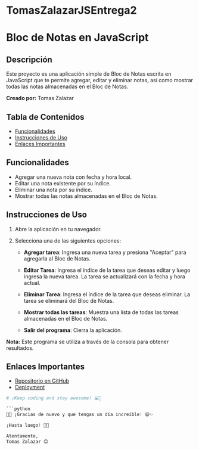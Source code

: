 # TomasZalazarJSEntrega2
# Bloc de Notas en JavaScript

## Descripción
Este proyecto es una aplicación simple de Bloc de Notas escrita en JavaScript que te permite agregar, editar y eliminar notas, así como mostrar todas las notas almacenadas en el Bloc de Notas.

**Creado por:** Tomas Zalazar

## Tabla de Contenidos
- [Funcionalidades](#funcionalidades)
- [Instrucciones de Uso](#instrucciones-de-uso)
- [Enlaces Importantes](#enlaces-importantes)

## Funcionalidades
- Agregar una nueva nota con fecha y hora local.
- Editar una nota existente por su índice.
- Eliminar una nota por su índice.
- Mostrar todas las notas almacenadas en el Bloc de Notas.

## Instrucciones de Uso
1. Abre la aplicación en tu navegador.

2. Selecciona una de las siguientes opciones:

    - **Agregar tarea**: Ingresa una nueva tarea y presiona "Aceptar" para agregarla al Bloc de Notas.

    - **Editar Tarea**: Ingresa el índice de la tarea que deseas editar y luego ingresa la nueva tarea. La tarea se actualizará con la fecha y hora actual.

    - **Eliminar Tarea**: Ingresa el índice de la tarea que deseas eliminar. La tarea se eliminará del Bloc de Notas.

    - **Mostrar todas las tareas**: Muestra una lista de todas las tareas almacenadas en el Bloc de Notas.

    - **Salir del programa**: Cierra la aplicación.

**Nota:** Este programa se utiliza a través de la consola para obtener resultados.

## Enlaces Importantes
- [Repositorio en GitHub](https://github.com/TomasZalazar/TomasZalazarJSEntrega2.git)
- [Deployment](https://tomaszalazar.github.io/TomasZalazarJSEntrega2/)



```python
# ¡Keep coding and stay awesome! 💻🤩

```python
🙏🏼 ¡Gracias de nuevo y que tengas un día increíble! 😃✨

¡Hasta luego! 👋🏼

Atentamente,
Tomas Zalazar 😊
